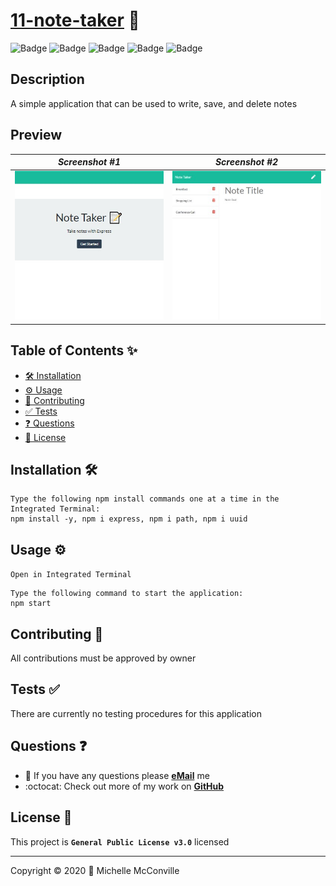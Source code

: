 
# [11-note-taker](https://mchel-note-taker.herokuapp.com/) 🔗

![Badge](https://8nxhgwjcvhpi.runkit.sh)
![Badge](https://ixln01j0o4kn.runkit.sh)
![Badge](https://x2svn726msit.runkit.sh)
![Badge](https://2ss5ft5rcga1.runkit.sh)
![Badge](https://img.shields.io/badge/license-GPL%20v3-40e637)

## Description

A simple application that can be used to write, save, and delete notes

## Preview

| <div align="center">***Screenshot #1***</div>| <div align="center">***Screenshot #2***</div>|
| -------------------------------------------- | -------------------------------------------- |
| ![Demo](./docs/noteTaker400-1.jpg)           | ![SC](./docs/noteTaker400-2.jpg)             |

## Table of Contents ✨

* [🛠️ Installation](#installation)
* [⚙️ Usage](#usage)
* [🤝 Contributing](#contributing)
* [✅ Tests](#tests)
* [❓ Questions](#questions)
* [📝 License](#license)

## Installation 🛠️

```node
Type the following npm install commands one at a time in the Integrated Terminal:
npm install -y, npm i express, npm i path, npm i uuid
```

## Usage ⚙️ <a name="usage"></a>

`Open in Integrated Terminal`

```node
Type the following command to start the application:
npm start
```

## Contributing 🤝 <a name="contributing"></a>

All contributions must be approved by owner

## Tests ✅ <a name="tests"></a>

There are currently no testing procedures for this application

## Questions ❓ <a name="questions"></a>

* 📧 If you have any questions please [**eMail**](mailto:dev.mchel@gmail.com) me
* :octocat: Check out more of my work on [**GitHub**](https://github.com/MichelleMcConville)

## License 📝 <a name="license"></a>

This project is **`General Public License v3.0`** licensed

---

 Copyright ©️ 2020 🌷 Michelle McConville
